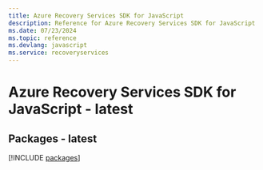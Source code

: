 ```yaml
---
title: Azure Recovery Services SDK for JavaScript
description: Reference for Azure Recovery Services SDK for JavaScript
ms.date: 07/23/2024
ms.topic: reference
ms.devlang: javascript
ms.service: recoveryservices
---
```

# Azure Recovery Services SDK for JavaScript - latest
## Packages - latest
[!INCLUDE [packages](recovery-services-index.md)]